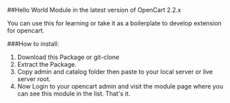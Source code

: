 ##Hello World Module in the latest version of OpenCart 2.2.x

You can use this for learning or take it as a boilerplate to develop extension for opencart.


###How to install:

1. Download this Package or git-clone
2. Extract the Package.
3. Copy admin and catalog folder then paste to your local server or live server root.
4. Now Login to your opencart admin and visit the module page where you can see this module in the list. That's it.


